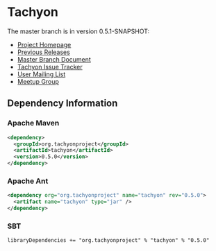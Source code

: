 Tachyon
=======

The master branch is in version 0.5.1-SNAPSHOT:

- [Project Homepage](http://www.tachyonproject.org)
- [Previous Releases](https://github.com/amplab/tachyon/tags)
- [Master Branch Document](http://tachyon-project.org/master/)
- [Tachyon Issue Tracker](https://spark-project.atlassian.net/browse/TACHYON)
- [User Mailing List](https://groups.google.com/forum/?fromgroups#!forum/tachyon-users)
- [Meetup Group](http://www.meetup.com/Tachyon)


## Dependency Information

### Apache Maven
```xml
<dependency>
  <groupId>org.tachyonproject</groupId>
  <artifactId>tachyon</artifactId>
  <version>0.5.0</version>
</dependency>
```

### Apache Ant
```xml
<dependency org="org.tachyonproject" name="tachyon" rev="0.5.0">
  <artifact name="tachyon" type="jar" />
</dependency>
```

### SBT
```
libraryDependencies += "org.tachyonproject" % "tachyon" % "0.5.0"
```
